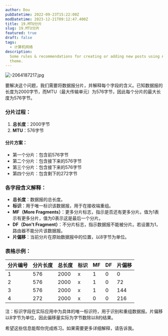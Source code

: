 ```yaml
---
author: Dou
pubDatetime: 2022-09-23T15:22:00Z
modDatetime: 2023-12-21T09:12:47.400Z
title: 19.MTU分片
slug: 19.MTU分片
featured: true
draft: false
tags:
  - 计算机网络
description:
  Some rules & recommendations for creating or adding new posts using AstroPaper
  theme.
---
```


![-2064187217.jpg](https://cdn.nlark.com/yuque/0/2024/jpeg/38733028/1718095741817-c574e6c0-58cc-456f-ae25-df5303af0501.jpeg#averageHue=%23e8e8e8&from=url&id=p5SdR&originHeight=729&originWidth=1080&originalType=binary&ratio=1&rotation=0&showTitle=false&size=221779&status=done&style=none&title=)

要解决这个问题，我们需要将数据报分片，并解释每个字段的含义。已知数据报的长度为2000字节，而MTU（最大传输单元）为576字节，因此每个分片的最大长度为576字节。

### 分片过程：

1. **总长度**：2000字节
2. **MTU**：576字节

#### 分片方案：

- 第一个分片：包含前576字节
- 第二个分片：包含接下来的576字节
- 第三个分片：包含接下来的576字节
- 第四个分片：包含剩下的272字节

### 各字段含义解释：

- **总长度**：数据报的总长度。
- **标识**：用于唯一标识该数据报，用于在接收端重组。
- **MF（More Fragments）**：更多分片标志，指示是否还有更多分片。值为1表示有更多分片，值为0表示这是最后一个分片。
- **DF（Don't Fragment）**：不分片标志，指示数据报不能被分片。若设置为1，路由器不能分片该数据报。
- **片偏移**：当前分片在原始数据报中的位置，以8字节为单位。

### 表格示例：
| 分片编号 | 分片长度 | 总长度 | 标识 | MF | DF | 片偏移 |
| --- | --- | --- | --- | --- | --- | --- |
| 1 | 576 | 2000 | x | 1 | 0 | 0 |
| 2 | 576 | 2000 | x | 1 | 0 | 72 |
| 3 | 576 | 2000 | x | 1 | 0 | 144 |
| 4 | 272 | 2000 | x | 0 | 0 | 216 |


注：标识字段在实际应用中为具体的唯一标识符，用于识别和重组数据报。片偏移以8字节为单位，因此偏移量实际为字节数除以8的结果。

希望这些信息能帮你完成练习。如果需要更多详细解释，请告诉我。


